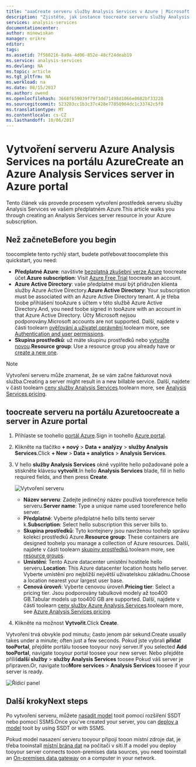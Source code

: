 ```yaml
---
title: "aaaCreate serveru služby Analysis Services v Azure | Microsoft Docs"
description: "Zjistěte, jak instance toocreate serveru služby Analysis Services v Azure."
services: analysis-services
documentationcenter: 
author: minewiskan
manager: erikre
editor: 
tags: 
ms.assetid: 7f560216-8a9a-4d06-852e-48cf24deab19
ms.service: analysis-services
ms.devlang: NA
ms.topic: article
ms.tgt_pltfrm: NA
ms.workload: na
ms.date: 08/15/2017
ms.author: owend
ms.openlocfilehash: 3668f659039f79f3dd71498d1066e8682bf33228
ms.sourcegitcommit: 523283cc1b3c37c428e77850964dc1c33742c5f0
ms.translationtype: MT
ms.contentlocale: cs-CZ
ms.lasthandoff: 10/06/2017
---
```

# <a name="create-an-azure-analysis-services-server-in-azure-portal"></a><span data-ttu-id="6aa69-103">Vytvoření serveru Azure Analysis Services na portálu Azure</span><span class="sxs-lookup"><span data-stu-id="6aa69-103">Create an Azure Analysis Services server in Azure portal</span></span>
<span data-ttu-id="6aa69-104">Tento článek vás provede procesem vytvoření prostředek serveru služby Analysis Services ve vašem předplatném Azure.</span><span class="sxs-lookup"><span data-stu-id="6aa69-104">This article walks you through creating an Analysis Services server resource in your Azure subscription.</span></span>

## <a name="before-you-begin"></a><span data-ttu-id="6aa69-105">Než začnete</span><span class="sxs-lookup"><span data-stu-id="6aa69-105">Before you begin</span></span>
<span data-ttu-id="6aa69-106">toocomplete tento rychlý start, budete potřebovat:</span><span class="sxs-lookup"><span data-stu-id="6aa69-106">toocomplete this quickstart, you need:</span></span>

* <span data-ttu-id="6aa69-107">**Předplatné Azure**: navštivte [bezplatná zkušební verze Azure](https://azure.microsoft.com/offers/ms-azr-0044p/) toocreate účet.</span><span class="sxs-lookup"><span data-stu-id="6aa69-107">**Azure subscription**: Visit [Azure Free Trial](https://azure.microsoft.com/offers/ms-azr-0044p/) toocreate an account.</span></span>
* <span data-ttu-id="6aa69-108">**Azure Active Directory**: vaše předplatné musí být přidružen klienta služby Azure Active Directory.</span><span class="sxs-lookup"><span data-stu-id="6aa69-108">**Azure Active Directory**: Your subscription must be associated with an Azure Active Directory tenant.</span></span> <span data-ttu-id="6aa69-109">A je třeba toobe přihlášení tooAzure s účtem v této službě Azure Active Directory.</span><span class="sxs-lookup"><span data-stu-id="6aa69-109">And, you need toobe signed in tooAzure with an account in that Azure Active Directory.</span></span> <span data-ttu-id="6aa69-110">Účty Microsoft nejsou podporovány.</span><span class="sxs-lookup"><span data-stu-id="6aa69-110">Microsoft accounts are not supported.</span></span> <span data-ttu-id="6aa69-111">Další, najdete v části toolearn [ověřování a uživatel oprávnění](analysis-services-manage-users.md).</span><span class="sxs-lookup"><span data-stu-id="6aa69-111">toolearn more, see [Authentication and user permissions](analysis-services-manage-users.md).</span></span>
* <span data-ttu-id="6aa69-112">**Skupina prostředků**: už máte skupinu prostředků nebo [vytvořte novou](../azure-resource-manager/resource-group-overview.md).</span><span class="sxs-lookup"><span data-stu-id="6aa69-112">**Resource group**: Use a resource group you already have or [create a new one](../azure-resource-manager/resource-group-overview.md).</span></span>

> [!NOTE]
> <span data-ttu-id="6aa69-113">Vytvoření serveru může znamenat, že se vám začne fakturovat nová služba.</span><span class="sxs-lookup"><span data-stu-id="6aa69-113">Creating a server might result in a new billable service.</span></span> <span data-ttu-id="6aa69-114">Další, najdete v části toolearn [ceny služby Analysis Services](https://azure.microsoft.com/pricing/details/analysis-services/).</span><span class="sxs-lookup"><span data-stu-id="6aa69-114">toolearn more, see [Analysis Services pricing](https://azure.microsoft.com/pricing/details/analysis-services/).</span></span>
> 
> 

## <a name="toocreate-a-server-in-azure-portal"></a><span data-ttu-id="6aa69-115">toocreate serveru na portálu Azure</span><span class="sxs-lookup"><span data-stu-id="6aa69-115">toocreate a server in Azure portal</span></span>
1. <span data-ttu-id="6aa69-116">Přihlaste se toohello [portál Azure](https://portal.azure.com).</span><span class="sxs-lookup"><span data-stu-id="6aa69-116">Sign in toohello [Azure portal](https://portal.azure.com).</span></span>  
2. <span data-ttu-id="6aa69-117">Klikněte na tlačítko **+ nový** > **Data + analýzy** > **služby Analysis Services**.</span><span class="sxs-lookup"><span data-stu-id="6aa69-117">Click **+ New** > **Data + analytics** > **Analysis Services**.</span></span>
3. <span data-ttu-id="6aa69-118">V hello **služby Analysis Services** okně vyplňte hello požadované pole a stiskněte klávesu **vytvořit**.</span><span class="sxs-lookup"><span data-stu-id="6aa69-118">In hello **Analysis Services** blade, fill in hello required fields, and then press **Create**.</span></span>
   
    ![Vytvoření serveru](./media/analysis-services-create-server/aas-create-server-blade.png)
   
   * <span data-ttu-id="6aa69-120">**Název serveru**: Zadejte jedinečný název používá tooreference hello serveru.</span><span class="sxs-lookup"><span data-stu-id="6aa69-120">**Server name**: Type a unique name used tooreference hello server.</span></span>
   * <span data-ttu-id="6aa69-121">**Předplatné**: Vyberte předplatné hello bills tento server k.</span><span class="sxs-lookup"><span data-stu-id="6aa69-121">**Subscription**: Select hello subscription this server bills to.</span></span>
   * <span data-ttu-id="6aa69-122">**Skupina prostředků**: Tyto kontejnery jsou navrženou toohelp správu kolekcí prostředků Azure.</span><span class="sxs-lookup"><span data-stu-id="6aa69-122">**Resource group**: These containers are designed toohelp you manage a collection of Azure resources.</span></span> <span data-ttu-id="6aa69-123">Další, najdete v části toolearn [skupiny prostředků](../azure-resource-manager/resource-group-overview.md).</span><span class="sxs-lookup"><span data-stu-id="6aa69-123">toolearn more, see [resource groups](../azure-resource-manager/resource-group-overview.md).</span></span>
   * <span data-ttu-id="6aa69-124">**Umístění**: Tento Azure datacenter umístění hostitele hello serveru.</span><span class="sxs-lookup"><span data-stu-id="6aa69-124">**Location**: This Azure datacenter location hosts hello server.</span></span> <span data-ttu-id="6aa69-125">Vyberte umístění pro nejbližší největší uživatelskou základnu.</span><span class="sxs-lookup"><span data-stu-id="6aa69-125">Choose a location nearest your largest user base.</span></span>
   * <span data-ttu-id="6aa69-126">**Cenová úroveň**: Vyberte cenovou úroveň.</span><span class="sxs-lookup"><span data-stu-id="6aa69-126">**Pricing tier**: Select a pricing tier.</span></span> <span data-ttu-id="6aa69-127">Jsou podporovány tabulkové modely až too400 GB.</span><span class="sxs-lookup"><span data-stu-id="6aa69-127">Tabular models up too400 GB are supported.</span></span> <span data-ttu-id="6aa69-128">Další, najdete v části toolearn [ceny služby Azure Analysis Services](https://azure.microsoft.com/pricing/details/analysis-services/).</span><span class="sxs-lookup"><span data-stu-id="6aa69-128">toolearn more, see [Azure Analysis Services pricing](https://azure.microsoft.com/pricing/details/analysis-services/).</span></span>
4. <span data-ttu-id="6aa69-129">Klikněte na možnost **Vytvořit**.</span><span class="sxs-lookup"><span data-stu-id="6aa69-129">Click **Create**.</span></span>

<span data-ttu-id="6aa69-130">Vytvoření trvá obvykle pod minutu; často jenom pár sekund.</span><span class="sxs-lookup"><span data-stu-id="6aa69-130">Create usually takes under a minute; often just a few seconds.</span></span> <span data-ttu-id="6aa69-131">Pokud jste vybrali **přidat tooPortal**, přejděte portálu toosee tooyour nový server.</span><span class="sxs-lookup"><span data-stu-id="6aa69-131">If you selected **Add tooPortal**, navigate tooyour portal toosee your new server.</span></span> <span data-ttu-id="6aa69-132">Nebo přejděte příliš**další služby** > **služby Analysis Services** toosee Pokud váš server je připraven.</span><span class="sxs-lookup"><span data-stu-id="6aa69-132">Or, navigate too**More services** > **Analysis Services** toosee if your server is ready.</span></span>

 ![Řídicí panel](./media/analysis-services-create-server/aas-create-server-dashboard.png)


## <a name="next-steps"></a><span data-ttu-id="6aa69-134">Další kroky</span><span class="sxs-lookup"><span data-stu-id="6aa69-134">Next steps</span></span>
<span data-ttu-id="6aa69-135">Po vytvoření serveru, můžete [nasadit model](analysis-services-deploy.md) tooit pomocí rozšíření SSDT nebo pomocí SSMS.</span><span class="sxs-lookup"><span data-stu-id="6aa69-135">Once you've created your server, you can [deploy a model](analysis-services-deploy.md) tooit by using SSDT or with SSMS.</span></span>

<span data-ttu-id="6aa69-136">Pokud model nasazení serveru tooyour připojí tooon místní zdroje dat, je třeba tooinstall [místní brána dat](analysis-services-gateway.md) na počítači v síti.</span><span class="sxs-lookup"><span data-stu-id="6aa69-136">If a model you deploy tooyour server connects tooon-premises data sources, you need tooinstall an [On-premises data gateway](analysis-services-gateway.md) on a computer in your network.</span></span>

